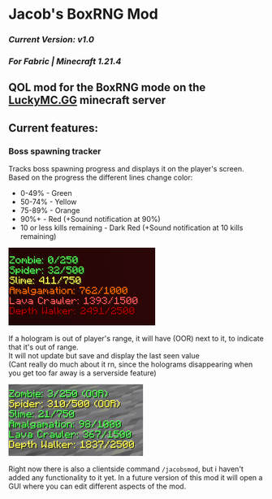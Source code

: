 # Jacob's BoxRNG Mod 
### *Current Version: v1.0*
### *For Fabric | Minecraft 1.21.4*
## QOL mod for the BoxRNG mode on the [LuckyMC.GG](https://discord.gg/JMq3QcdnVc) minecraft server
## Current features:
### Boss spawning tracker
Tracks boss spawning progress and displays it on the player's screen.  
Based on the progress the different lines change color:  
 - 0-49% - Green
 - 50-74% - Yellow
 - 75-89% - Orange
 - 90%+ - Red (+Sound notification at 90%)
 - 10 or less kills remaining - Dark Red (+Sound notification at 10 kills remaining)

![](/screenshots/progress-color.png)

If a hologram is out of player's range, it will have (OOR) next to it, to indicate that it's out of range.  
It will not update but save and display the last seen value  
(Cant really do much about it rn, since the holograms disappearing when you get too far away is a serverside feature)

![](/screenshots/out-of-range.png)

Right now there is also a clientside command `/jacobsmod`, but i haven't added any functionality to it yet. In a future
version of this mod it will open a GUI where you can edit different aspects of the mod.
